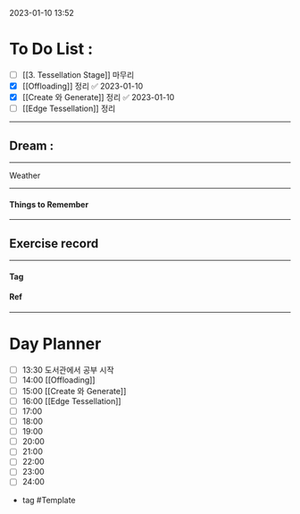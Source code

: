 2023-01-10 13:52

# To Do List :

- [ ] [[3. Tessellation Stage]] 마무리
- [x] [[Offloading]] 정리 ✅ 2023-01-10
- [x] [[Create 와 Generate]] 정리 ✅ 2023-01-10
- [ ] [[Edge Tessellation]] 정리

---

## Dream :

---

Weather

---

#### Things to Remember

---

## Exercise record
---

#### Tag

#### Ref

---

# Day Planner

- [ ] 13:30 도서관에서 공부 시작
- [ ] 14:00 [[Offloading]]
- [ ] 15:00 [[Create 와 Generate]]
- [ ] 16:00 [[Edge Tessellation]]
- [ ] 17:00 
- [ ] 18:00 
- [ ] 19:00 
- [ ] 20:00 
- [ ] 21:00 
- [ ] 22:00 
- [ ] 23:00 
- [ ] 24:00 

- tag
#Template